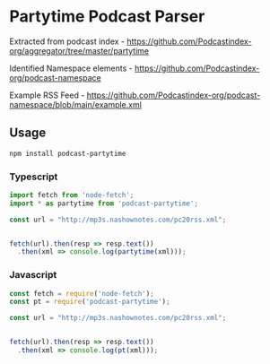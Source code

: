 # Partytime Podcast Parser

Extracted from podcast index - https://github.com/Podcastindex-org/aggregator/tree/master/partytime

Identified Namespace elements - https://github.com/Podcastindex-org/podcast-namespace

Example RSS Feed - https://github.com/Podcastindex-org/podcast-namespace/blob/main/example.xml

## Usage

```sh
npm install podcast-partytime
```

### Typescript

```ts
import fetch from 'node-fetch';
import * as partytime from 'podcast-partytime';

const url = "http://mp3s.nashownotes.com/pc20rss.xml";


fetch(url).then(resp => resp.text())
  .then(xml => console.log(partytime(xml)));
```

### Javascript

```js
const fetch = require('node-fetch');
const pt = require('podcast-partytime');

const url = "http://mp3s.nashownotes.com/pc20rss.xml";


fetch(url).then(resp => resp.text())
  .then(xml => console.log(pt(xml)));
```

